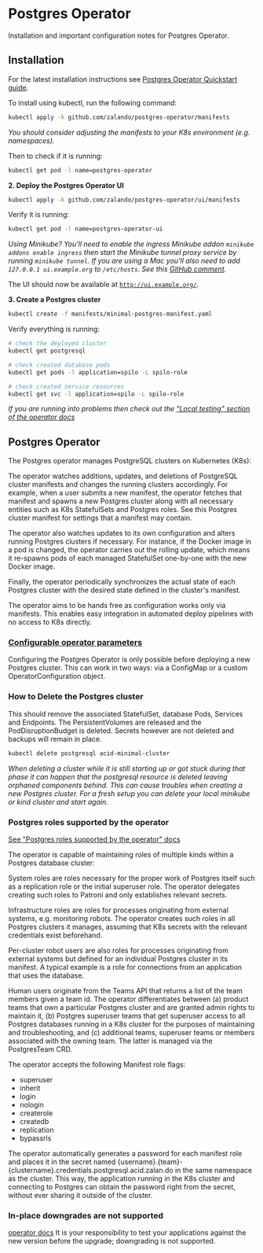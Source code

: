 # Postgres Operator

Installation and important configuration notes for Postgres Operator.

## Installation

For the latest installation instructions see [Postgres Operator Quickstart guide](https://postgres-operator.readthedocs.io/en/latest/quickstart/).

To install using kubectl, run the following command:

```sh
kubectl apply -k github.com/zalando/postgres-operator/manifests
```
_You should consider adjusting the manifests to your K8s environment (e.g. namespaces)._

Then to check if it is running:

```sh
kubectl get pod -l name=postgres-operator
```

**2. Deploy the Postgres Operator UI**

```sh
kubectl apply -k github.com/zalando/postgres-operator/ui/manifests
```

Verify it is running:

```sh
kubectl get pod -l name=postgres-operator-ui
```

_Using Minikube? You'll need to enable the ingress Minikube addon `minikube addons enable ingress` then start the Minikube tunnel proxy service by running `minikube tunnel`. If you are using a Mac you'll also need to add `127.0.0.1 ui.example.org` to `/etc/hosts`. See this [GitHub comment](https://github.com/kubernetes/minikube/issues/7332#issuecomment-890110258)._

The UI should now be available at [`http://ui.example.org/`](http://ui.example.org/).

**3. Create a Postgres cluster**

```sh
kubectl create -f manifests/minimal-postgres-manifest.yaml
```

Verify everything is running:

```sh
# check the deployed cluster
kubectl get postgresql

# check created database pods
kubectl get pods -l application=spilo -L spilo-role

# check created service resources
kubectl get svc -l application=spilo -L spilo-role
```

_If you are running into problems then check out the ["Local testing" section of the operator docs](https://postgres-operator.readthedocs.io/en/latest/administrator/)_



## Postgres Operator

The Postgres operator manages PostgreSQL clusters on Kubernetes (K8s):

The operator watches additions, updates, and deletions of PostgreSQL cluster manifests and changes the running clusters accordingly. For example, when a user submits a new manifest, the operator fetches that manifest and spawns a new Postgres cluster along with all necessary entities such as K8s StatefulSets and Postgres roles. See this Postgres cluster manifest for settings that a manifest may contain.

The operator also watches updates to its own configuration and alters running Postgres clusters if necessary. For instance, if the Docker image in a pod is changed, the operator carries out the rolling update, which means it re-spawns pods of each managed StatefulSet one-by-one with the new Docker image.

Finally, the operator periodically synchronizes the actual state of each Postgres cluster with the desired state defined in the cluster's manifest.

The operator aims to be hands free as configuration works only via manifests. This enables easy integration in automated deploy pipelines with no access to K8s directly.

### [Configurable operator parameters](https://postgres-operator.readthedocs.io/en/latest/reference/operator_parameters/)
Configuring the Postgres Operator is only possible before deploying a new Postgres cluster. This can work in two ways: via a ConfigMap or a custom OperatorConfiguration object.

### How to Delete the Postgres cluster

This should remove the associated StatefulSet, database Pods, Services and Endpoints. The PersistentVolumes are released and the PodDisruptionBudget is deleted. Secrets however are not deleted and backups will remain in place.

```sh
kubectl delete postgresql acid-minimal-cluster
```

_When deleting a cluster while it is still starting up or got stuck during that phase it can happen that the postgresql resource is deleted leaving orphaned components behind. This can cause troubles when creating a new Postgres cluster. For a fresh setup you can delete your local minikube or kind cluster and start again._

### Postgres roles supported by the operator

[See "Postgres roles supported by the operator" docs](https://postgres-operator.readthedocs.io/en/latest/administrator/)

The operator is capable of maintaining roles of multiple kinds within a Postgres database cluster:

System roles are roles necessary for the proper work of Postgres itself such as a replication role or the initial superuser role. The operator delegates creating such roles to Patroni and only establishes relevant secrets.

Infrastructure roles are roles for processes originating from external systems, e.g. monitoring robots. The operator creates such roles in all Postgres clusters it manages, assuming that K8s secrets with the relevant credentials exist beforehand.

Per-cluster robot users are also roles for processes originating from external systems but defined for an individual Postgres cluster in its manifest. A typical example is a role for connections from an application that uses the database.

Human users originate from the Teams API that returns a list of the team members given a team id. The operator differentiates between (a) product teams that own a particular Postgres cluster and are granted admin rights to maintain it, (b) Postgres superuser teams that get superuser access to all Postgres databases running in a K8s cluster for the purposes of maintaining and troubleshooting, and (c) additional teams, superuser teams or members associated with the owning team. The latter is managed via the PostgresTeam CRD.

The operator accepts the following Manifest role flags:
- superuser
- inherit
- login
- nologin
- createrole
- createdb
- replication
- bypassrls

The operator automatically generates a password for each manifest role and places it in the secret named {username}.{team}-{clustername}.credentials.postgresql.acid.zalan.do in the same namespace as the cluster. This way, the application running in the K8s cluster and connecting to Postgres can obtain the password right from the secret, without ever sharing it outside of the cluster.

### In-place downgrades are not supported
[operator docs](https://postgres-operator.readthedocs.io/en/latest/user/)
It is your responsibility to test your applications against the new version before the upgrade; downgrading is not supported.

